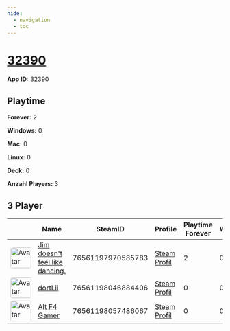 ```yaml
---
hide:
  - navigation
  - toc
---
```

# <a href="https://steamdb.info/app/32390">32390</a>

**App ID:** 32390

## Playtime

**Forever:** 2

**Windows:** 0

**Mac:** 0

**Linux:** 0

**Deck:** 0

**Anzahl Players:** 3
## 3 Player

<table id="charts-table" class="display" style="width:100%">
            <thead>
                <tr>
                    <th></th>
                    <th>Name</th>
                    <th>SteamID</th>
                    <th>Profile</th>
                    <th>Playtime Forever</th>
                    <th>Windows</th>
                    <th>Mac</th>
                    <th>Linux</th>
                    <th>Deck</th>
                    <th>Last Played</th>
                    <th>Playtime 2 Weeks</th>
                </tr>
            </thead>
            <tbody>
        <tr>
<td><a href="https://steamcommunity.com/profiles/76561197970585783/" target="_blank"><img src="https://avatars.steamstatic.com/7815f1938354e9b2a63e079fd40874c826340230_full.jpg" alt="Avatar" style="width:48px;height:48px;border-radius:4px;"></a></td><td><a href="/player/76561197970585783">Jim doesn't feel like dancing.</a></td><td>76561197970585783</td><td><a href="https://steamcommunity.com/profiles/76561197970585783/" target="_blank">Steam Profil</a></td><td>2</td><td>0</td><td>0</td><td>0</td><td>0</td><td>0</td><td></td></tr>
<tr>
<td><a href="https://steamcommunity.com/profiles/76561198046884406/" target="_blank"><img src="https://avatars.steamstatic.com/590ad64cb45408ba7fbcff9c04381c55886614e0_full.jpg" alt="Avatar" style="width:48px;height:48px;border-radius:4px;"></a></td><td><a href="/player/76561198046884406">dortLii</a></td><td>76561198046884406</td><td><a href="https://steamcommunity.com/profiles/76561198046884406/" target="_blank">Steam Profil</a></td><td>0</td><td>0</td><td>0</td><td>0</td><td>0</td><td>0</td><td></td></tr>
<tr>
<td><a href="https://steamcommunity.com/id/ALT_F4_Gamer/" target="_blank"><img src="https://avatars.steamstatic.com/6ffd461a8b28bac7bb43f4eb20f209809f654ea8_full.jpg" alt="Avatar" style="width:48px;height:48px;border-radius:4px;"></a></td><td><a href="/player/76561198057486067">Alt F4 Gamer</a></td><td>76561198057486067</td><td><a href="https://steamcommunity.com/id/ALT_F4_Gamer/" target="_blank">Steam Profil</a></td><td>0</td><td>0</td><td>0</td><td>0</td><td>0</td><td>0</td></tr>
</tbody>
</table>
